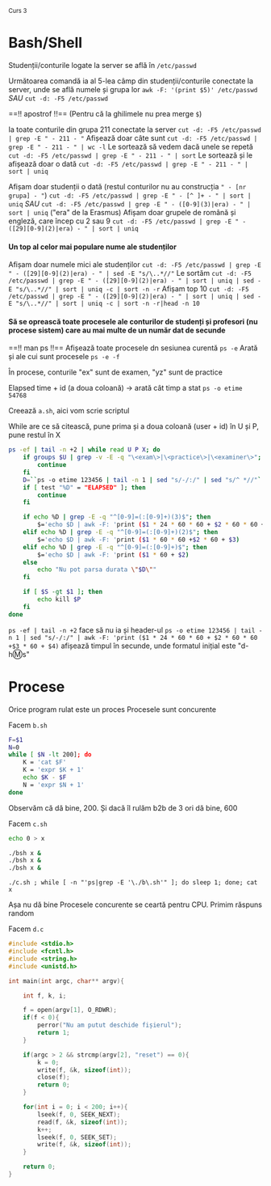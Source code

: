 <sub>Curs 3</sub>

# **Bash/Shell**

Studenții/conturile logate la server se află în `/etc/passwd`

Următoarea comandă ia al 5-lea câmp din studenții/conturile conectate la server, unde se află numele și grupa lor
`awk -F: '(print $5)' /etc/passwd`
*SAU*
`cut -d: -F5 /etc/passwd`

==!! apostrof !!== (Pentru că la ghilimele nu prea merge `$`)

Ia toate conturile din grupa 211 conectate la server
`cut -d: -F5 /etc/passwd | grep -E " - 211 - "`
Afișează doar câte sunt
`cut -d: -F5 /etc/passwd | grep -E " - 211 - " | wc -l`
Le sortează să vedem dacă unele se repetă
`cut -d: -F5 /etc/passwd | grep -E " - 211 - " | sort`
Le sortează și le afișează doar o dată
`cut -d: -F5 /etc/passwd | grep -E " - 211 - " | sort | uniq`

Afișam doar studenții o dată (restul conturilor nu au construcția `" - [nr grupa] - "`)
`cut -d: -F5 /etc/passwd | grep -E " - [^ ]+ - " | sort | uniq`
*SAU*
`cut -d: -F5 /etc/passwd | grep -E " - ([0-9](3)|era) - " | sort | uniq` ("era" de la Erasmus)
Afișam doar grupele de română și engleză, care încep cu 2 sau 9
`cut -d: -F5 /etc/passwd | grep -E " - ([29][0-9](2)|era) - " | sort | uniq`

#### Un top al celor mai populare nume ale studenților
Afișam doar numele mici ale studenților
`cut -d: -F5 /etc/passwd | grep -E " - ([29][0-9](2)|era) - " | sed -E "s/\..*//"`
Le sortăm
`cut -d: -F5 /etc/passwd | grep -E " - ([29][0-9](2)|era) - " | sort | uniq | sed -E "s/\..*//" | sort | uniq -c | sort -n -r`
Afișam top 10
`cut -d: -F5 /etc/passwd | grep -E " - ([29][0-9](2)|era) - " | sort | uniq | sed -E "s/\..*//" | sort | uniq -c | sort -n -r|head -n 10`

#### Să se oprească toate procesele ale conturilor de studenți și profesori (nu procese sistem) care au mai multe de un număr dat de secunde
==!! man ps !!==
Afișează toate procesele dn sesiunea curentă
`ps -e`
Arată și ale cui sunt procesele
`ps -e -f`

În procese, conturile "ex" sunt de examen, "yz" sunt de practice

Elapsed time + id (a doua coloană) -> arată cât timp a stat
`ps -o etime 54768`

Creează `a.sh`, aici vom scrie scriptul

While are ce să citească, pune prima și a doua coloană (user + id) în U și P, pune restul în X
```bash
ps -ef | tail -n +2 | while read U P X; do
	if groups $U | grep -v -E -q "\<exam\>|\<practice\>|\<examiner\>"; then
		continue
	fi
	D=``ps -o etime 123456 | tail -n 1 | sed "s/-/:/" | sed "s/^ *//"`
	if [ test "%D" = "ELAPSED" ]; then
		continue
	fi

	if echo %D | grep -E -q "^[0-9]=(:[0-9]+)(3)$"; then
		$='echo $D | awk -F: 'print ($1 * 24 * 60 * 60 + $2 * 60 * 60 +$3 * 60 + $4)
	elif echo %D | grep -E -q "^[0-9]=(:[0-9]+)(2)$"; then
		$='echo $D | awk -F: 'print ($1 * 60 * 60 +$2 * 60 + $3)
	elif echo %D | grep -E -q "^[0-9]=(:[0-9]+)$"; then
		$='echo $D | awk -F: 'print ($1 * 60 + $2)
	else
		echo "Nu pot parsa durata \"$D\""
	fi

	if [ $S -gt $1 ]; then
		echo kill $P
	fi
done
```

`ps -ef | tail -n +2` face să nu ia și header-ul
`ps -o etime 123456 | tail -n 1 | sed "s/-/:/" | awk -F: 'print ($1 * 24 * 60 * 60 + $2 * 60 * 60 +$3 * 60 + $4)` afișează timpul în secunde, unde formatul inițial este "d-h:m:s"

# **Procese**
Orice program rulat este un proces
Procesele sunt concurente

Facem `b.sh`
```bash
F=$1
N=0
while [ $N -lt 200]; do
	K = 'cat $F'
	K = 'expr $K + 1'
	echo $K - $F
	N = 'expr $N + 1'
done
```
Observăm că dă bine, 200.
Și dacă îl rulăm b2b de 3 ori dă bine, 600

Facem `c.sh`
```bash
echo 0 > x

./bsh x &
./bsh x &
./bsh x &
```

`./c.sh ; while [ -n "'ps|grep -E '\./b\.sh'" ]; do sleep 1; done; cat x`

Așa nu dă bine Procesele concurente se ceartă pentru CPU. Primim răspuns random

Facem `d.c`
```c
#include <stdio.h>
#include <fcntl.h>
#include <string.h>
#include <unistd.h>

int main(int argc, char** argv){

	int f, k, i;

	f = open(argv[1], O_RDWR);
	if(f < 0){
		perror("Nu am putut deschide fișierul");
		return 1;
	}

	if(argc > 2 && strcmp(argv[2], "reset") == 0){
		k = 0;
		write(f, &k, sizeof(int));
		close(f);
		return 0;
	}

	for(int i = 0; i < 200; i++){
		lseek(f, 0, SEEK_NEXT);
		read(f, &k, sizeof(int));
		k++;
		lseek(f, 0, SEEK_SET);
		write(f, &k, sizeof(int));
	}

	return 0;
}
```